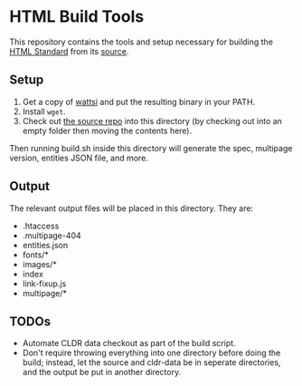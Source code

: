 # HTML Build Tools

This repository contains the tools and setup necessary for building the [HTML Standard](https://html.spec.whatwg.org/multipage/) from its [source](https://github.com/whatwg/html).

## Setup

1. Get a copy of [wattsi](https://github.com/whatwg/wattsi) and put the resulting binary in your PATH.
1. Install `wget`.
1. Check out [the source repo](https://github.com/whatwg/html) into this directory (by checking out into an empty folder then moving the contents here).

Then running build.sh inside this directory will generate the spec, multipage version, entities JSON file, and more.

## Output

The relevant output files will be placed in this directory. They are:

- .htaccess
- .multipage-404
- entities.json
- fonts/*
- images/*
- index
- link-fixup.js
- multipage/*

## TODOs

- Automate CLDR data checkout as part of the build script.
- Don't require throwing everything into one directory before doing the build; instead, let the source and cldr-data be in seperate directories, and the output be put in another directory.
